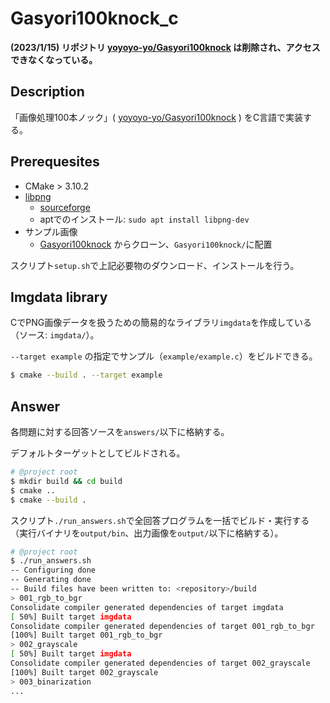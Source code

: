 # Gasyori100knock_c

**(2023/1/15) リポジトリ [yoyoyo-yo/Gasyori100knock](https://github.com/yoyoyo-yo/Gasyori100knock) は削除され、アクセスできなくなっている。**

## Description

「画像処理100本ノック」(
[yoyoyo-yo/Gasyori100knock](https://github.com/yoyoyo-yo/Gasyori100knock) 
) をC言語で実装する。

## Prerequesites

- CMake > 3.10.2
- [libpng](http://www.libpng.org/pub/png/libpng.html)
    - [sourceforge](https://sourceforge.net/projects/libpng/files/)
    - aptでのインストール: `sudo apt install libpng-dev`
- サンプル画像
    - [Gasyori100knock](https://github.com/yoyoyo-yo/Gasyori100knock.git) からクローン、`Gasyori100knock/`に配置

スクリプト`setup.sh`で上記必要物のダウンロード、インストールを行う。

## Imgdata library

CでPNG画像データを扱うための簡易的なライブラリ`imgdata`を作成している（ソース: `imgdata/`）。

`--target example` の指定でサンプル（`example/example.c`）をビルドできる。

```sh
$ cmake --build . --target example
```

## Answer

各問題に対する回答ソースを`answers/`以下に格納する。

デフォルトターゲットとしてビルドされる。

```sh
# @project root
$ mkdir build && cd build
$ cmake ..
$ cmake --build .
```

スクリプト`./run_answers.sh`で全回答プログラムを一括でビルド・実行する
（実行バイナリを`output/bin`、出力画像を`output/`以下に格納する）。

```sh
# @project root
$ ./run_answers.sh
-- Configuring done
-- Generating done
-- Build files have been written to: <repository>/build
> 001_rgb_to_bgr
Consolidate compiler generated dependencies of target imgdata
[ 50%] Built target imgdata
Consolidate compiler generated dependencies of target 001_rgb_to_bgr
[100%] Built target 001_rgb_to_bgr
> 002_grayscale
[ 50%] Built target imgdata
Consolidate compiler generated dependencies of target 002_grayscale
[100%] Built target 002_grayscale
> 003_binarization
...
```